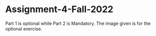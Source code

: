 # Assignment-4-Fall-2022

Part 1 is optional while Part 2 is Mandatory. The image given is for the optional exercise.
